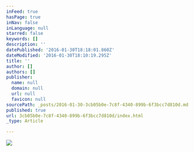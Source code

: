 ```yaml
---
inFeed: true
hasPage: true
inNav: false
inLanguage: null
starred: false
keywords: []
description: ''
datePublished: '2016-01-30T18:18:01.860Z'
dateModified: '2016-01-30T18:10:19.295Z'
title: ''
author: []
authors: []
publisher:
  name: null
  domain: null
  url: null
  favicon: null
sourcePath: _posts/2016-01-30-3cb05b0e-7c8f-4340-899b-6f3bcc7d810d.md
published: true
url: 3cb05b0e-7c8f-4340-899b-6f3bcc7d810d/index.html
_type: Article

---
```

![](https://the-grid-user-content.s3-us-west-2.amazonaws.com/0226d381-ff25-427d-b0c1-31e41347adff.jpg)